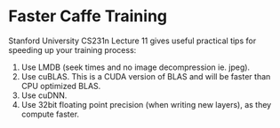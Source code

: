 # Faster Caffe Training

Stanford University CS231n Lecture 11 gives useful practical tips for speeding up your training process:

1. Use LMDB (seek times and no image decompression ie. jpeg).
1. Use cuBLAS. This is a CUDA version of BLAS and will be faster than CPU optimized BLAS.
1. Use cuDNN.
1. Use 32bit floating point precision (when writing new layers), as they compute faster.